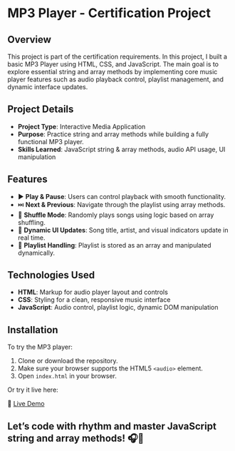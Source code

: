 # MP3 Player - Certification Project

## Overview
This project is part of the certification requirements. In this project, I built a basic MP3 Player using HTML, CSS, and JavaScript. The main goal is to explore essential string and array methods by implementing core music player features such as audio playback control, playlist management, and dynamic interface updates.

## Project Details
- **Project Type**: Interactive Media Application
- **Purpose**: Practice string and array methods while building a fully functional MP3 player.
- **Skills Learned**: JavaScript string & array methods, audio API usage, UI manipulation

## Features
- ▶️ **Play & Pause**: Users can control playback with smooth functionality.
- ⏭️ **Next & Previous**: Navigate through the playlist using array methods.
- 🔀 **Shuffle Mode**: Randomly plays songs using logic based on array shuffling.
- 🎵 **Dynamic UI Updates**: Song title, artist, and visual indicators update in real time.
- 📂 **Playlist Handling**: Playlist is stored as an array and manipulated dynamically.

## Technologies Used
- **HTML**: Markup for audio player layout and controls
- **CSS**: Styling for a clean, responsive music interface
- **JavaScript**: Audio control, playlist logic, dynamic DOM manipulation

## Installation
To try the MP3 player:

1. Clone or download the repository.
2. Make sure your browser supports the HTML5 `<audio>` element.
3. Open `index.html` in your browser.

Or try it live here:

🔗 [Live Demo](#)

## Let’s code with rhythm and master JavaScript string and array methods! 🎧🎼

